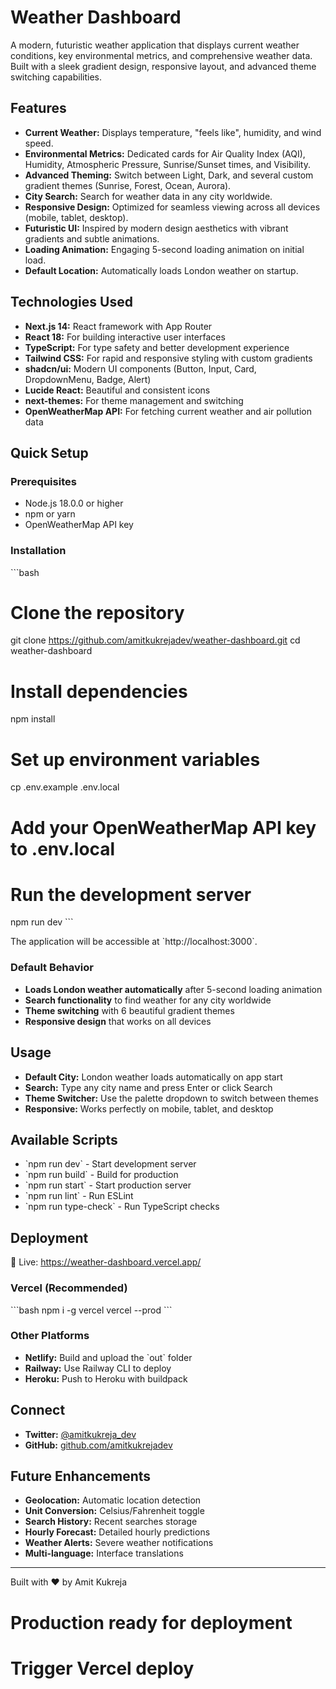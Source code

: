 # Weather Dashboard

A modern, futuristic weather application that displays current weather conditions, key environmental metrics, and comprehensive weather data. Built with a sleek gradient design, responsive layout, and advanced theme switching capabilities.

## Features

- **Current Weather:** Displays temperature, "feels like", humidity, and wind speed.
- **Environmental Metrics:** Dedicated cards for Air Quality Index (AQI), Humidity, Atmospheric Pressure, Sunrise/Sunset times, and Visibility.
- **Advanced Theming:** Switch between Light, Dark, and several custom gradient themes (Sunrise, Forest, Ocean, Aurora).
- **City Search:** Search for weather data in any city worldwide.
- **Responsive Design:** Optimized for seamless viewing across all devices (mobile, tablet, desktop).
- **Futuristic UI:** Inspired by modern design aesthetics with vibrant gradients and subtle animations.
- **Loading Animation:** Engaging 5-second loading animation on initial load.
- **Default Location:** Automatically loads London weather on startup.

## Technologies Used

- **Next.js 14:** React framework with App Router
- **React 18:** For building interactive user interfaces
- **TypeScript:** For type safety and better development experience
- **Tailwind CSS:** For rapid and responsive styling with custom gradients
- **shadcn/ui:** Modern UI components (Button, Input, Card, DropdownMenu, Badge, Alert)
- **Lucide React:** Beautiful and consistent icons
- **next-themes:** For theme management and switching
- **OpenWeatherMap API:** For fetching current weather and air pollution data

## Quick Setup

### Prerequisites

- Node.js 18.0.0 or higher
- npm or yarn
- OpenWeatherMap API key

### Installation

\`\`\`bash
# Clone the repository
git clone https://github.com/amitkukrejadev/weather-dashboard.git
cd weather-dashboard

# Install dependencies
npm install

# Set up environment variables
cp .env.example .env.local
# Add your OpenWeatherMap API key to .env.local

# Run the development server
npm run dev
\`\`\`

The application will be accessible at \`http://localhost:3000\`.

### Default Behavior

- **Loads London weather automatically** after 5-second loading animation
- **Search functionality** to find weather for any city worldwide
- **Theme switching** with 6 beautiful gradient themes
- **Responsive design** that works on all devices

## Usage

- **Default City:** London weather loads automatically on app start
- **Search:** Type any city name and press Enter or click Search
- **Theme Switcher:** Use the palette dropdown to switch between themes
- **Responsive:** Works perfectly on mobile, tablet, and desktop

## Available Scripts

- \`npm run dev\` - Start development server
- \`npm run build\` - Build for production
- \`npm run start\` - Start production server
- \`npm run lint\` - Run ESLint
- \`npm run type-check\` - Run TypeScript checks

## Deployment
🚀 Live: https://weather-dashboard.vercel.app/


### Vercel (Recommended)

\`\`\`bash
npm i -g vercel
vercel --prod
\`\`\`

### Other Platforms

- **Netlify:** Build and upload the \`out\` folder
- **Railway:** Use Railway CLI to deploy
- **Heroku:** Push to Heroku with buildpack

## Connect

- **Twitter:** [@amitkukreja_dev](https://x.com/amitkukreja_dev)
- **GitHub:** [github.com/amitkukrejadev](https://github.com/amitkukrejadev)

## Future Enhancements

- **Geolocation:** Automatic location detection
- **Unit Conversion:** Celsius/Fahrenheit toggle
- **Search History:** Recent searches storage
- **Hourly Forecast:** Detailed hourly predictions
- **Weather Alerts:** Severe weather notifications
- **Multi-language:** Interface translations

---

Built with ❤️ by Amit Kukreja
# Production ready for deployment
# Trigger Vercel deploy
